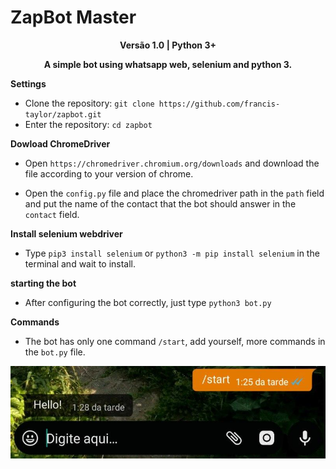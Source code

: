 # ZapBot Master

<p align="center"><strong>Versão 1.0 | Python 3+</strong></p>
<p align="center"><strong>A simple bot using whatsapp web, selenium and python 3.</strong></p>

**Settings**

* Clone the repository: ```git clone https://github.com/francis-taylor/zapbot.git```
* Enter the repository: `cd zapbot`

**Dowload ChromeDriver**

* Open ```https://chromedriver.chromium.org/downloads``` and download the file according to your version of chrome.

* Open the ```config.py``` file and place the chromedriver path in the ```path``` field and put the name of the contact that the bot should answer in the ```contact``` field.

**Install selenium webdriver**

* Type ```pip3 install selenium``` or ```python3 -m pip install selenium``` in the terminal and wait to install.

**starting the bot**

* After configuring the bot correctly, just type ```python3 bot.py```

**Commands**

* The bot has only one command ```/start```, add yourself, more commands in the ```bot.py``` file.

<p align="center"><img src="example.jpg" alt="start"></p>
